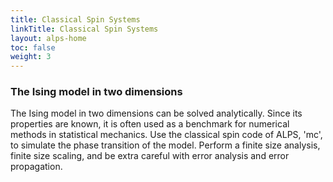 ```yaml
---
title: Classical Spin Systems
linkTitle: Classical Spin Systems
layout: alps-home
toc: false
weight: 3
---
```


### The Ising model in two dimensions
The Ising model in two dimensions can be solved analytically. Since its properties are known, it is often used as a benchmark for numerical methods in statistical mechanics. Use the classical spin code of ALPS, 'mc', to simulate the phase transition of the model. Perform a finite size analysis, finite size scaling, and be extra careful with error analysis and error propagation.

<!--more-->

